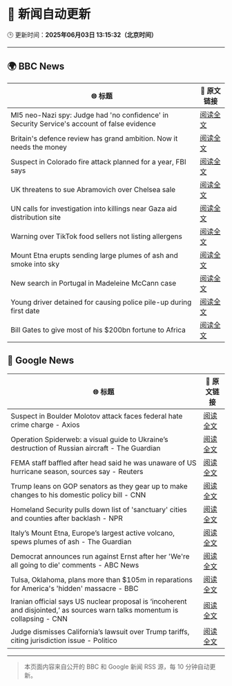 # 🧠 新闻自动更新

🕒 更新时间：**2025年06月03日 13:15:32（北京时间）**

---

## 🌍 BBC News

| 🌐 标题 | 🔗 原文链接 |
|--------|-------------|
| MI5 neo-Nazi spy: Judge had 'no confidence' in Security Service's account of false evidence | [阅读全文](https://www.bbc.com/news/articles/cy0jdzngx2vo) |
| Britain's defence review has grand ambition. Now it needs the money | [阅读全文](https://www.bbc.com/news/articles/cq547x5v1ego) |
| Suspect in Colorado fire attack planned for a year, FBI says | [阅读全文](https://www.bbc.com/news/articles/cy8ng0g4k2no) |
| UK threatens to sue Abramovich over Chelsea sale | [阅读全文](https://www.bbc.com/news/articles/cvgn45d72eyo) |
| UN calls for investigation into killings near Gaza aid distribution site | [阅读全文](https://www.bbc.com/news/articles/c753e0p29z0o) |
| Warning over TikTok food sellers not listing allergens | [阅读全文](https://www.bbc.com/news/articles/c9djwv3q6w9o) |
| Mount Etna erupts sending large plumes of ash and smoke into sky | [阅读全文](https://www.bbc.com/news/articles/cy5e7vx2pk9o) |
| New search in Portugal in Madeleine McCann case | [阅读全文](https://www.bbc.com/news/articles/c5y8jmkr3j7o) |
| Young driver detained for causing police pile-up during first date | [阅读全文](https://www.bbc.com/news/articles/c20qzg05y3po) |
| Bill Gates to give most of his $200bn fortune to Africa | [阅读全文](https://www.bbc.com/news/articles/cn4qg5gzgzxo) |

## 📰 Google News

| 🌐 标题 | 🔗 原文链接 |
|--------|-------------|
| Suspect in Boulder Molotov attack faces federal hate crime charge - Axios | [阅读全文](https://news.google.com/rss/articles/CBMigwFBVV95cUxQazJFazRFcWhjR3otX3QtNno0ZERfekR4T2hJX3NaeE1xX1ZNUUtkTW5KVV9pRmZ5c2dwN2lHY19yMEJvYWdKa3RxbEdUd2h5cVpHWjNwZXIxYzZISm1PbmdBeVBVOUlqYlU3YkxYQjluS3JWdlh6Vk1Ya1BSV0JJZkNXbw?oc=5) |
| Operation Spiderweb: a visual guide to Ukraine’s destruction of Russian aircraft - The Guardian | [阅读全文](https://news.google.com/rss/articles/CBMitwFBVV95cUxQdjNteVcwZktWU0FjZUVibVhBaUNzbEYwbUpJbjJiR21IMEplYkxlZDVvZDVjbkN6S1pjTEw5SXdNU2xXeVpjZFZtUDR3WlhzeU9BNXg2Qk55YWxLQWlPSUpoOWk0MWpLVDBGU0JnMENiMEJfcXM4MDF2TkVuUHNDSTkzbUNlMWJqMjZVUXJDWUNydXI5cUJlbHdIVFI3VXg5RDRXODZYVy1HT3JQZHpTci1pQUtxYkk?oc=5) |
| FEMA staff baffled after head said he was unaware of US hurricane season, sources say - Reuters | [阅读全文](https://news.google.com/rss/articles/CBMiwAFBVV95cUxNLXh2NXgxaU9CbkNfX2JXUHd0elljM3B6bkRSd2VZVHJoRURfM3VhTk9GYmFzMHdTX3JmR0hjNHhLNG9hcEtuRlQ3SVdoRGRWb3hJR2F0azlwZU5IaG0zXzRBR1VNbWRHSHJJVUp2Uno1VnB2NUJ0Nm55ZjVCaWpXcGpKSVJnbzFTVzhkT015enpHNlRjYUNqdU1sdkNaTUNyblB0QWV6TDRveWxEYy1pT2ZpOFVwVk1CUmNCODFQSFg?oc=5) |
| Trump leans on GOP senators as they gear up to make changes to his domestic policy bill - CNN | [阅读全文](https://news.google.com/rss/articles/CBMiekFVX3lxTE95VHQ0c3l2X29oal9QeU5obl9BMHdGQURLV3JVcHJBZmZzWmxpdlV6Y25tVWpCckgtOUNDQU9MMDRKdEpRVkFkbnZDRnZfWGdPUmNLTWU5MlBGd3lsMEFBQ01UaDh4TjBwTXRkMEhIZ1FHbDBKQUtaRXpR?oc=5) |
| Homeland Security pulls down list of 'sanctuary' cities and counties after backlash - NPR | [阅读全文](https://news.google.com/rss/articles/CBMilgFBVV95cUxNRmdmTUZELXJGTy1UUWlvVGFsMDBYNFdSWDFQYktVTHltUWJVcDQ1d1NnZ0NjZTItTGZ4dktGNjFjQjBYS1ZDTjk4MS1SZFZRa3Q4VF9jRkZhbzUtSlRNMUt0WTJGVnhIaW1CcnJidFJuLUxzTzlpck5zLXg3ckVqR1BqZUhyWXVoYVp0WVhHNkZGZWc4OGc?oc=5) |
| Italy’s Mount Etna, Europe’s largest active volcano, spews plumes of ash - The Guardian | [阅读全文](https://news.google.com/rss/articles/CBMisgFBVV95cUxORGVJWFlobXRvX2tEMEk0TGN3SFR6Mkt4ZWpFYXBqOF9XdWlxamhkZmpiYmFfZWJMR0RJbXE4ck9YQUZkRS1lWEpYaDk0RWJpcG9ia0daYUliYW9vampiamUtTVhhZmVhdW5IM3NvUHRkUG1FWHRzeUZUWWx4WU9rSkE0QW9rNUxRbWVGQm8wZ1FCeDlITl9yRGxSRXVKVUdyOV9ndmVkM1FubnFLX1NGaFhR?oc=5) |
| Democrat announces run against Ernst after her 'We're all going to die' comments - ABC News | [阅读全文](https://news.google.com/rss/articles/CBMinwFBVV95cUxPOEMxOEY3SjFITDVzMFdCLVRyaUFmMlJOVzJkVHhKMklWWTJfdkswbGdCQktEWUxybWtnVmY5X0hBN3prdWRNNm5Nd3JpQlp2NkJDRGNRYkk2YVRYVTFTeUwxcTNrQlE0Rjd1YmRZamFNdzRaWXd4Zi1aT293TmcwZDNGejZCbDZ4NzlCVTNOTUNMU2NHMlR1ODlzWF83TkHSAaQBQVVfeXFMTlJKTVk1Y0dLTzRtMVptTzNDdGg1MjBBYjFJVDJrOV9lVkRTSTh2bDBUbUhSc1owVG1hWVZha0Z5dFlVTmF2RHZJY2gxTnQyc0Y3a045eWNjQXExTGdkakptemV5QllxLUhyaGdOREs5ZGNQajFZckFFMk1VamxZN1MyUUEyZ2RBNlY1QklhQmNLSUNfV05zeThTMG9HekdCQWI1NlY?oc=5) |
| Tulsa, Oklahoma, plans more than $105m in reparations for America's 'hidden' massacre - BBC | [阅读全文](https://news.google.com/rss/articles/CBMiWkFVX3lxTE9rMXByN1ZwLWVfc1RUeEI1UERRZlVKNXRYT0ZNbjdtSVFUbllrT0x3bmRlU2dxeWZXTVl0T3VCM3lkSXhrdGNDVldYQTFMT1YxUHlTN3Z1V29Gd9IBX0FVX3lxTFBQeFE2TlBiWkZlemtDOWY2NTNITmM5V3RPMVdPcUNXelpqNVcwdG5fbGRlUE1BMzUxVy14NTF1bWx0QVc3WGM3RGpJQzVnX295cHZaQ19TWTlRTnV6SFdz?oc=5) |
| Iranian official says US nuclear proposal is ‘incoherent and disjointed,’ as sources warn talks momentum is collapsing - CNN | [阅读全文](https://news.google.com/rss/articles/CBMie0FVX3lxTE1IUXlPV01zSERCX2lsN0tKczZ5UV8ydGRpS1hyZHpCaEJXNmpTZlMyaUVmMzhlSHVvNkxKMTFnaUZZaUxfYVZLaHE0RzlkdENlY0N6YTZZUTctNC0tOGUydFRvUFRCSU9oRzhLVVU2Q2g3UGtUbEJwekVYY9IBgAFBVV95cUxNendqODU3LVVWR3F0OXp6dmFibXBjZXp0c2VZUlFJRGZYejc0em5WQ2g0VUxmZnRwQVd0aXp3SnlSSHNRUzlsdW12V3lfU2tQTER4RzFZTkVJOWpOX1JaR3RORFhuSkE1RXh2YlFOck9WR1FMS2c0Ukx5bFN3YlFDRg?oc=5) |
| Judge dismisses California’s lawsuit over Trump tariffs, citing jurisdiction issue - Politico | [阅读全文](https://news.google.com/rss/articles/CBMilwFBVV95cUxNa0JTeWI3OWQyMXZDRHZod0R6N1kwcl9Ob25NUC14eW5PbkxOamFjTEdGS2ZZREJWRnR2WmpuSnViMFFPX0lMUXRQbXowWDJNV2tOVGZ2Q3BmT1J2Y3NfSVFOcW9NNjc4bUR1ZzBOd1RVWk80b3lSUG5mOGtQZlMwSmoxOXA2dERXMFcyZl8wRkg4cC0xTGtj?oc=5) |

---
> 本页面内容来自公开的 BBC 和 Google 新闻 RSS 源，每 10 分钟自动更新。